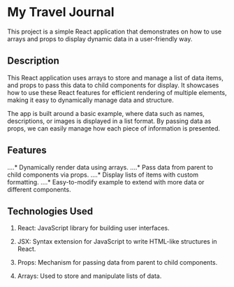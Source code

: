 # My Travel Journal

This project is a simple React application that demonstrates on how to use arrays and props to display dynamic data in a user-friendly way.

## Description

This React application uses arrays to store and manage a list of data items, and props to pass this data to child components for display. It showcases how to use these React features for efficient rendering of multiple elements, making it easy to dynamically manage data and structure.

The app is built around a basic example, where data such as names, descriptions, or images is displayed in a list format. By passing data as props, we can easily manage how each piece of information is presented.

## Features

....* Dynamically render data using arrays.
....* Pass data from parent to child components via props.
....* Display lists of items with custom formatting.
....* Easy-to-modify example to extend with more data or different components.



## Technologies Used

1. React: JavaScript library for building user interfaces.

2. JSX: Syntax extension for JavaScript to write HTML-like structures in React.

3. Props: Mechanism for passing data from parent to child components.

4. Arrays: Used to store and manipulate lists of data.
